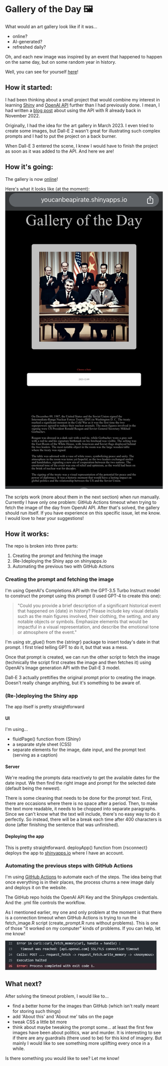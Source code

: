 # Gallery of the Day :framed_picture:

What would an art gallery look like if it was...

* online?
* AI-generated?
* refreshed daily?

Oh, and each new image was inspired by an event that happened to happen on the same day, but on some random year in history.

Well, you can see for yourself [here](https://youcanbeapirate.shinyapps.io/gallery-of-the-day/)!

## How it started:

I had been thinking about a small project that would combine my interest in learning [Shiny](https://shiny.posit.co/) and [OpenAI API](https://platform.openai.com/docs/overview) further than I had previously done. I mean, I had
written a [blog post](https://www.youcanbeapirate.com/2022/11/20/how-to-insert-topic-here-with-r-using-the-openai-api/) about using the API with R already back in November 2022.

Originally, I had the idea for the art gallery in March 2023. I even tried to create some images, but Dall-E 2 wasn't great for illustrating such complex prompts and I had to put the project
on a back burner.

When Dall-E 3 entered the scene, I knew I would have to finish the project as soon as it was added to the API. And here we are!


## How it's going:

The gallery is now [online](https://youcanbeapirate.shinyapps.io/gallery-of-the-day/)!

Here's what it looks like (at the moment):
![Gallery of the Day](img/gallery-of-the-day-example.png)

The scripts work (more about them in the next section) when run manually. Currently I have only one problem: GitHub Actions timeout when trying to fetch the image of the day from OpenAI API.
After that's solved, the gallery should run itself. If you have experience on this specific issue, let me know. I would love to hear your suggestions!


## How it works:

The repo is broken into three parts: 

1. Creating the prompt and fetching the image
2. (Re-)deploying the Shiny app on shinyapps.io
3. Automating the previous two with GitHub Actions

### Creating the prompt and fetching the image

I'm using OpenAI's Completions API with the GPT-3.5 Turbo Instruct model to construct the prompt using this prompt (I used GPT-4 to create this one):

> "Could you provide a brief description of a significant historical event that happened on {date} in history? Please include key visual details such as the main figures involved, their clothing, the setting, and any notable objects or symbols. Emphasize elements that would be impactful in a visual representation, and describe the emotional tone or atmosphere of the event."

I'm using str_glue() from the {stringr} package to insert today's date in that prompt. I first tried telling GPT to do it, but that was a mess.

Once that prompt is created, we can run the other script to fetch the image (technically the script first creates the image and then fetches it) using OpenAI's Image generation API with the Dall-E 3 model.

Dall-E 3 actually prettifies the original prompt prior to creating the image. Doesn't really change anything, but it's something to be aware of.

### (Re-)deploying the Shiny app

The app itself is pretty straightforward

#### UI

I'm using...

* fluidPage() function from {Shiny}
* a separate style sheet (CSS)
* separate elements for the image, date input, and the prompt text (serving as a caption)

#### Server

We're reading the prompts data reactively to get the available dates for the date input. We then find the right image and prompt for the selected date (default being the newest).

There is some cleaning that needs to be done for the prompt text. First, there are occasions where there is no space after a period. Then, to make the text more readable, it needs to be chopped into separate paragraphs. Since we can't know what the text will include, there's no easy way to do it perfectly. So instead, there will be a break each time after 400 characters is done (after finishing the sentence that was unfinished).

#### Deploying the app

This is pretty straightforward. deployApp() function from {rsconnect} deploys the app to [shinyapps.io](https://www.shinyapps.io/) where I have an account.

### Automating the previous steps with GitHub Actions

I'm using [GitHub Actions](https://github.com/features/actions/) to automate each of the steps. The idea being that once everything is in their places, the process churns a new image daily and deploys it on the website.

The GitHub repo holds the OpenAI API Key and the ShinyApps credentials. And the .yml file controls the workflow.

As I mentioned earlier, my one and only problem at the moment is that there is a connection timeout when GitHub Actions is trying to run the fetch_image.R script (create_prompt.R runs without problems). This is one of those "it worked on my computer" kinds of problems. If you can help, let me know!

![GitHub Actions error](img/github-actions-error.jpg)

## What next?

After solving the timeout problem, I would like to...

* find a better home for the images than GitHub (which isn't really meant for storing such things)
* add 'About this' and 'About me' tabs on the page
* tweak CSS a little bit more
* think about maybe tweaking the prompt some... at least the first few images have been about politics, war and murder. It is interesting to see if there are any guardrails (there used to be) for this kind of imagery. But mainly I would like to see something more uplifting every once in a while.

Is there something you would like to see? Let me know!
